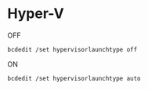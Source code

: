 # Hyper-V
OFF
```
bcdedit /set hypervisorlaunchtype off
```
ON
```
bcdedit /set hypervisorlaunchtype auto
```
